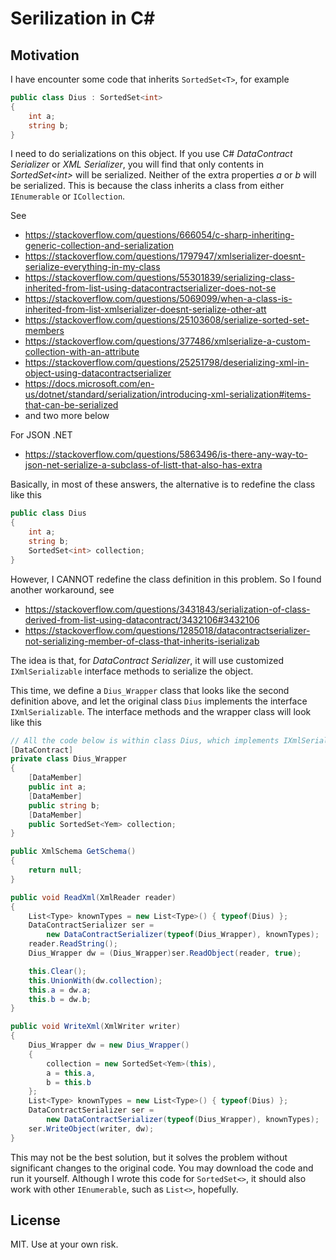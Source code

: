# Serilization in C#

## Motivation 

I have encounter some code that inherits `SortedSet<T>`, for example 
```c#
public class Dius : SortedSet<int> 
{
	int a; 
	string b; 
}
```
I need to do serializations on this object. 
If you use C# *DataContract Serializer* or *XML Serializer*, 
you will find that only contents in *SortedSet\<int\>* will be serialized. 
Neither of the extra properties *a* or *b* will be serialized. 
This is because the class inherits a class from either `IEnumerable` 
or `ICollection`. 

See 
- https://stackoverflow.com/questions/666054/c-sharp-inheriting-generic-collection-and-serialization 
- https://stackoverflow.com/questions/1797947/xmlserializer-doesnt-serialize-everything-in-my-class
- https://stackoverflow.com/questions/55301839/serializing-class-inherited-from-list-using-datacontractserializer-does-not-se
- https://stackoverflow.com/questions/5069099/when-a-class-is-inherited-from-list-xmlserializer-doesnt-serialize-other-att
- https://stackoverflow.com/questions/25103608/serialize-sorted-set-members
- https://stackoverflow.com/questions/377486/xmlserialize-a-custom-collection-with-an-attribute
- https://stackoverflow.com/questions/25251798/deserializing-xml-in-object-using-datacontractserializer
- https://docs.microsoft.com/en-us/dotnet/standard/serialization/introducing-xml-serialization#items-that-can-be-serialized
- and two more below

For JSON .NET 
- https://stackoverflow.com/questions/5863496/is-there-any-way-to-json-net-serialize-a-subclass-of-listt-that-also-has-extra


Basically, in most of these answers, the alternative is to redefine the class like this
```c# 
public class Dius 
{
	int a; 
	string b; 
	SortedSet<int> collection; 
}
```
However, I CANNOT redefine the class definition in this problem. 
So I found another workaround, see 
- https://stackoverflow.com/questions/3431843/serialization-of-class-derived-from-list-using-datacontract/3432106#3432106
- https://stackoverflow.com/questions/1285018/datacontractserializer-not-serializing-member-of-class-that-inherits-iserializab

The idea is that, for *DataContract Serializer*, it will use customized `IXmlSerializable` 
interface methods to serialize the object. 

This time, we define a `Dius_Wrapper` class that looks like the second definition above, 
and let the original class `Dius` implements the interface `IXmlSerializable`. 
The interface methods and the wrapper class will look like this 
```c# 
// All the code below is within class Dius, which implements IXmlSerializable
[DataContract]
private class Dius_Wrapper
{
    [DataMember]
    public int a;
    [DataMember]
    public string b;
    [DataMember]
    public SortedSet<Yem> collection;
}

public XmlSchema GetSchema()
{
    return null; 
}

public void ReadXml(XmlReader reader)
{
    List<Type> knownTypes = new List<Type>() { typeof(Dius) };
    DataContractSerializer ser = 
		new DataContractSerializer(typeof(Dius_Wrapper), knownTypes);
    reader.ReadString();
    Dius_Wrapper dw = (Dius_Wrapper)ser.ReadObject(reader, true);

    this.Clear();
    this.UnionWith(dw.collection);
    this.a = dw.a;
    this.b = dw.b;
}

public void WriteXml(XmlWriter writer)
{
    Dius_Wrapper dw = new Dius_Wrapper() 
	{ 
		collection = new SortedSet<Yem>(this), 
		a = this.a, 
		b = this.b 
	};
    List<Type> knownTypes = new List<Type>() { typeof(Dius) };
    DataContractSerializer ser = 
		new DataContractSerializer(typeof(Dius_Wrapper), knownTypes);
    ser.WriteObject(writer, dw);
}
```

This may not be the best solution, but it solves the problem without significant 
changes to the original code. 
You may download the code and run it yourself. 
Although I wrote this code for `SortedSet<>`, 
it should also work with other `IEnumerable`, such as `List<>`, hopefully. 

## License 

MIT. Use at your own risk. 
